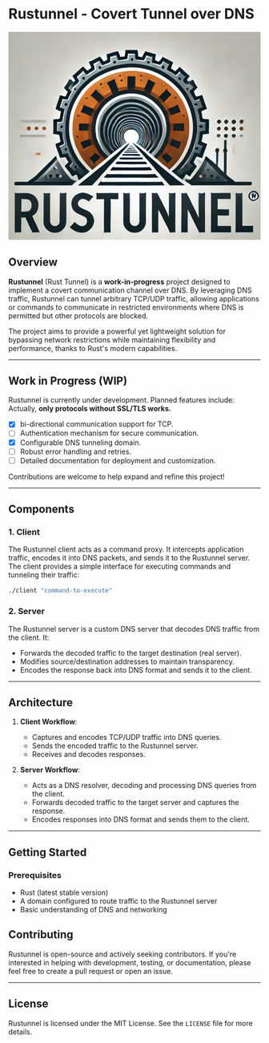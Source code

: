 # **Rustunnel** - Covert Tunnel over DNS

![Rustunnel Logo](./logo.png)

## Overview

**Rustunnel** (Rust Tunnel) is a **work-in-progress** project designed to implement a covert communication channel over DNS. By leveraging DNS traffic, Rustunnel can tunnel arbitrary TCP/UDP traffic, allowing applications or commands to communicate in restricted environments where DNS is permitted but other protocols are blocked.

The project aims to provide a powerful yet lightweight solution for bypassing network restrictions while maintaining flexibility and performance, thanks to Rust's modern capabilities.

---

## Work in Progress (WIP)

Rustunnel is currently under development. Planned features include:
Actually, **only protocols without SSL/TLS works.**
- [X] bi-directional communication support for TCP.
- [ ] Authentication mechanism for secure communication.
- [X] Configurable DNS tunneling domain.
- [ ] Robust error handling and retries.
- [ ] Detailed documentation for deployment and customization.

Contributions are welcome to help expand and refine this project!

---

## Components

### **1. Client**
The Rustunnel client acts as a command proxy. It intercepts application traffic, encodes it into DNS packets, and sends it to the Rustunnel server. The client provides a simple interface for executing commands and tunneling their traffic:
```bash
./client "command-to-execute"
```

### **2. Server**
The Rustunnel server is a custom DNS server that decodes DNS traffic from the client. It:
- Forwards the decoded traffic to the target destination (real server).
- Modifies source/destination addresses to maintain transparency.
- Encodes the response back into DNS format and sends it to the client.

---

## Architecture

1. **Client Workflow**:
   - Captures and encodes TCP/UDP traffic into DNS queries.
   - Sends the encoded traffic to the Rustunnel server.
   - Receives and decodes responses.

2. **Server Workflow**:
   - Acts as a DNS resolver, decoding and processing DNS queries from the client.
   - Forwards decoded traffic to the target server and captures the response.
   - Encodes responses into DNS format and sends them to the client.

---



## Getting Started

### Prerequisites
- Rust (latest stable version)
- A domain configured to route traffic to the Rustunnel server
- Basic understanding of DNS and networking


## Contributing

Rustunnel is open-source and actively seeking contributors. If you're interested in helping with development, testing, or documentation, please feel free to create a pull request or open an issue.

---

## License

Rustunnel is licensed under the MIT License. See the `LICENSE` file for more details.
